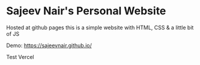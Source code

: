 # Sajeev Nair's Personal Website

Hosted at github pages this is a simple website with HTML, CSS & a little bit of JS

Demo: https://sajeevnair.github.io/

Test Vercel

